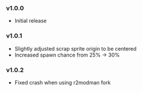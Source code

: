 ### v1.0.0
* Initial release

### v1.0.1
* Slightly adjusted scrap sprite origin to be centered
* Increased spawn chance from 25% -> 30%

### v1.0.2
* Fixed crash when using r2modman fork